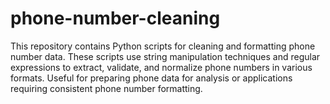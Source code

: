 # phone-number-cleaning
This repository contains Python scripts for cleaning and formatting phone number data. These scripts use string manipulation techniques and regular expressions to extract, validate, and normalize phone numbers in various formats. Useful for preparing phone data for analysis or applications requiring consistent phone number formatting.
